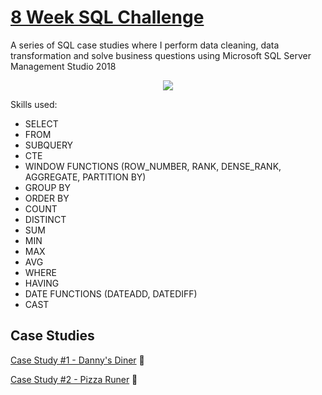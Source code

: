 # [8 Week SQL Challenge](https://8weeksqlchallenge.com/getting-started/)

A series of SQL case studies where I perform data cleaning, data transformation and solve business questions using Microsoft SQL Server Management Studio 2018

<p align="center">
  <img src=https://user-images.githubusercontent.com/72626506/137976082-3de2b3c8-3931-4510-a5c6-e022f42b60a7.png>
</p>

Skills used: 
- SELECT
- FROM
- SUBQUERY
- CTE
- WINDOW FUNCTIONS (ROW_NUMBER, RANK, DENSE_RANK, AGGREGATE, PARTITION BY)
- GROUP BY
- ORDER BY
- COUNT
- DISTINCT
- SUM
- MIN
- MAX
- AVG
- WHERE
- HAVING
- DATE FUNCTIONS (DATEADD, DATEDIFF)
- CAST

## Case Studies

[ Case Study #1 - Danny's Diner](https://github.com/sebachiara88/8-Week-SQL-Challenge/tree/main/Case%20Study%20%231%20-%20Danny's%20Diner) 🍣

[Case Study #2 - Pizza Runer](https://github.com/sebachiara88/8-Week-SQL-Challenge/tree/main/Case%20Study%20%232%20-%20Pizza%20Runer) 🍕

